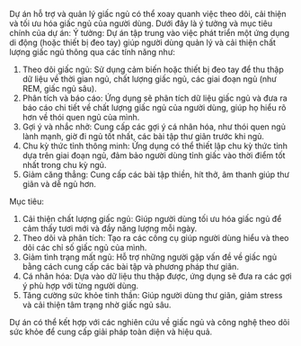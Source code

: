 Dự án hỗ trợ và quản lý giấc ngủ có thể xoay quanh việc theo dõi, cải thiện và tối ưu hóa giấc ngủ của người dùng. Dưới đây là ý tưởng và mục tiêu chính của dự án:
 Ý tưởng:
Dự án tập trung vào việc phát triển một ứng dụng di động (hoặc thiết bị đeo tay) giúp người dùng quản lý và cải thiện chất lượng giấc ngủ thông qua các tính năng như:
1. Theo dõi giấc ngủ: Sử dụng cảm biến hoặc thiết bị đeo tay để thu thập dữ liệu về thời gian ngủ, chất lượng giấc ngủ, các giai đoạn ngủ (như REM, giấc ngủ sâu).
2. Phân tích và báo cáo: Ứng dụng sẽ phân tích dữ liệu giấc ngủ và đưa ra báo cáo chi tiết về chất lượng giấc ngủ của người dùng, giúp họ hiểu rõ hơn về thói quen ngủ của mình.
3. Gợi ý và nhắc nhở: Cung cấp các gợi ý cá nhân hóa, như thói quen ngủ lành mạnh, giờ đi ngủ tốt nhất, các bài tập thư giãn trước khi ngủ.
4. Chu kỳ thức tỉnh thông minh: Ứng dụng có thể thiết lập chu kỳ thức tỉnh dựa trên giai đoạn ngủ, đảm bảo người dùng tỉnh giấc vào thời điểm tốt nhất trong chu kỳ ngủ.
5. Giảm căng thẳng: Cung cấp các bài tập thiền, hít thở, âm thanh giúp thư giãn và dễ ngủ hơn.

 Mục tiêu:
1. Cải thiện chất lượng giấc ngủ: Giúp người dùng tối ưu hóa giấc ngủ để cảm thấy tươi mới và đầy năng lượng mỗi ngày.
2. Theo dõi và phân tích: Tạo ra các công cụ giúp người dùng hiểu và theo dõi các chỉ số giấc ngủ của mình.
3. Giảm tình trạng mất ngủ: Hỗ trợ những người gặp vấn đề về giấc ngủ bằng cách cung cấp các bài tập và phương pháp thư giãn.
4. Cá nhân hóa: Dựa vào dữ liệu thu thập được, ứng dụng sẽ đưa ra các gợi ý phù hợp với từng người dùng.
5. Tăng cường sức khỏe tinh thần: Giúp người dùng thư giãn, giảm stress và cải thiện tâm trạng nhờ giấc ngủ sâu.

Dự án có thể kết hợp với các nghiên cứu về giấc ngủ và công nghệ theo dõi sức khỏe để cung cấp giải pháp toàn diện và hiệu quả.
